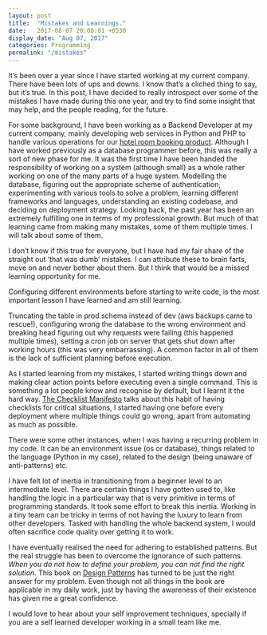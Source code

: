 ```yaml
---
layout: post
title:  "Mistakes and Learnings."
date:   2017-08-07 20:00:01 +0530
display_date: "Aug 07, 2017"
categories: Programming
permalink: "/mistakes"
---
```


It’s been over a year since I have started working at my current company. There have been lots of ups and downs. I know that’s a cliched thing to say, but it’s true. In this post, I have decided to really introspect over some of the mistakes I have made during this one year, and try to find some insight that may help, and the people reading, for the future.

For some background, I have been working as a Backend Developer at my current company, mainly developing web services in Python and PHP to handle various operations for our [hotel room booking product](app.selectrooms.co). Although I have worked previously as a database programmer before, this was really a sort of new phase for me. It was the first time I have been handed the responsibility of working on a system (although small) as a whole rather working on one of the many parts of a huge system. Modelling the database, figuring out the appropriate scheme of authentication, experimenting with various tools to solve a problem, learning different frameworks and languages, understanding an existing codebase, and deciding on deployment strategy. Looking back, the past year has been an extremely fulfilling one in terms of my professional growth. But much of that learning came from making many mistakes, some of them multiple times. I will talk about some of them.

I don’t know if this true for everyone, but I have had my fair share of the straight out ‘that was dumb’ mistakes. I can attribute these to brain farts, move on and never bother about them. But I think that would be a missed learning opportunity for me. 

Configuring different environments before starting to write code, is the most important lesson I have learned and am still learning. 

Truncating the table in prod schema instead of dev (aws backups came to rescue!), configuring wrong the database to the wrong environment and breaking head figuring out why requests were failing (this happened multiple times), setting a cron job on server that gets shut down after working hours (this was very embarrassing). A common factor in all of them is the lack of sufficient planning before execution.

As I started learning from my mistakes, I started writing things down and making clear action points before executing even a single command. This is something a lot people know and recognise by default, but I learnt it the hard way. [The Checklist Manifesto](https://www.amazon.com/Checklist-Manifesto-How-Things-Right/dp/0312430000/ref=sr_1_1?ie=UTF8&qid=1504723159&sr=8-1&keywords=The+Checklist+Manifesto) talks about this habit of having checklists for critical situations, I started having one before every deployment where multiple things could go wrong, apart from automating as much as possible.

 
 
 
There were some other instances, when I was having a recurring problem in my code. It can be an environment issue (os or database), things related to the language (Python in my case), related to the design (being unaware of anti-patterns) etc. 



I have felt lot of inertia in transitioning from a beginner level to an intermediate level. There are certain things I have gotten used to, like handling the logic in a particular way that is very primitive in terms of programming standards. It took some effort to break this inertia. Working in a tiny team can be tricky in terms of not having the luxury to learn from other developers. Tasked with handling the whole backend system, I would often sacrifice code quality over getting it to work. 

I have eventually realised the need for adhering to established patterns. But the real struggle has been to overcome the ignorance of such patterns. *When you do not how to define your problem, you can not find the right solution.* This book on [Design Patterns](https://www.amazon.com/Design-Patterns-Elements-Reusable-Object-Oriented/dp/0201633612/ref=sr_1_1?ie=UTF8&qid=1504723873&sr=8-1&keywords=design+patterns+gang+of+four) has turned to be just the right answer for my problem. Even though not all things in the book are applicable in my daily work, just by having the awareness of their existence has given me a great confidence. 

 
I would love to hear about your self improvement techniques, specially if you are a self learned developer working in a small team like me.

